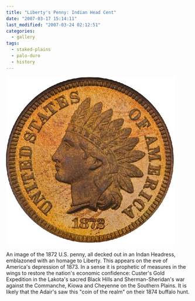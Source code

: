 ```yaml
---
title: "Liberty's Penny: Indian Head Cent"
date: "2007-03-17 15:14:11"
last_modified: "2007-03-24 02:12:51"
categories:
  - gallery
tags:
  - staked-plains
  - palo-duro
  - history  
---
```

![204](/images/gallery/204.jpg)

An image of the 1872 U.S. penny, all decked out in an Indan Headress, emblazoned with an homage to Liberty. This appears on the eve of America's depression of 1873. In a sense it is prophetic of measures in the wings to restore the nation's economic confidence: Custer's Gold Expedition in the Lakota's sacred Black Hills and Sherman-Sheridan's war against the Commanche, Kiowa and Cheyenne on the Southern Plains. It is likely that the Adair's saw this "coin of the realm" on their 1874 buffalo hunt.
